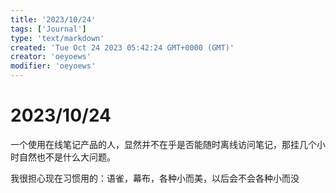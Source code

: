 ```yaml
---
title: '2023/10/24'
tags: ['Journal']
type: 'text/markdown'
created: 'Tue Oct 24 2023 05:42:24 GMT+0000 (GMT)'
creator: 'oeyoews'
modifier: 'oeyoews'
---
```


# 2023/10/24

一个使用在线笔记产品的人，显然并不在乎是否能随时离线访问笔记，那挂几个小时自然也不是什么大问题。

我很担心现在习惯用的：语雀，幕布，各种小而美，以后会不会各种小而没
